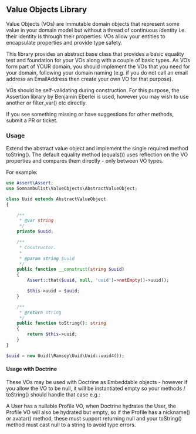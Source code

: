 ## Value Objects Library

Value Objects (VOs) are Immutable domain objects that represent some value in your domain model but without
a thread of continuous identity i.e. their identity is through their properties. VOs allow your entities to
encapsulate properties and provide type safety.

This library provides an abstract base class that provides a basic equality test and foundation for your
VOs along with a couple of basic types. As VOs form part of YOUR domain, you should implement the VOs that
you need for your domain, following your domain naming (e.g. if you do not call an email address an
EmailAddress then create your own VO for that purpose).

VOs should be self-validating during construction. For this purpose, the Assertion library by Benjamin
Eberlei is used, however you may wish to use another or filter_var() etc directly.

If you see something missing or have suggestions for other methods, submit a PR or ticket.

### Usage

Extend the abstract value object and implement the single required method toString(). The default equality
method (equals()) uses reflection on the VO properties and compares them directly - only between VO types.

For example:

```php
use Assert\Assert;
use Somnambulist\ValueObjects\AbstractValueObject;

class Uuid extends AbstractValueObject
{

    /**
     * @var string
     */
    private $uuid;

    /**
     * Constructor.
     *
     * @param string $uuid
     */
    public function __construct(string $uuid)
    {
        Assert::that($uuid, null, 'uuid')->notEmpty()->uuid();

        $this->uuid = $uuid;
    }

    /**
     * @return string
     */
    public function toString(): string
    {
        return $this->uuid;
    }
}

$uuid = new Uuid(\Ramsey\Uuid\Uuid::uuid4());
```

#### Usage with Doctrine

These VOs may be used with Doctrine as Embeddable objects - however if you allow the VO to be null, it will
be instantiated empty so your methods / toString() should handle that case e.g.:

A User has a nullable Profile VO, when Doctrine hydrates the User, the Profile VO will also be hydrated but
empty, so if the Profile has a nickname() or avatar() method, these must support returning null and your
toString() method must cast null to a string to avoid type errors.
